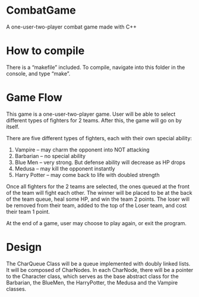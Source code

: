 # CombatGame
A one-user-two-player combat game made with C++


# How to compile

There is a “makefile” included. 
To compile, navigate into this folder in the console, and type “make”.

# Game Flow

This game is a one-user-two-player game. User will be able to select different types of fighters for 2 teams. After this, the game will go on by itself.

There are five different types of fighters, each with their own special ability:
1.	Vampire – may charm the opponent into NOT attacking
2.	Barbarian – no special ability
3.	Blue Men – very strong. But defense ability will decrease as HP drops
4.	Medusa – may kill the opponent instantly
5.	Harry Potter – may come back to life with doubled strength

Once all fighters for the 2 teams are selected, the ones queued at the front of the team will fight each other. The winner will be placed to be at the back of the team queue, heal some HP, and win the team 2 points. The loser will be removed from their team, added to the top of the Loser team, and cost their team 1 point.

At the end of a game, user may choose to play again, or exit the program.

# Design

The CharQueue Class will be a queue implemented with doubly linked lists. It will be composed of CharNodes. In each CharNode, there will be a pointer to the Character class, which serves as the base abstract class for the Barbarian, the BlueMen, the HarryPotter, the Medusa and the Vampire classes.
